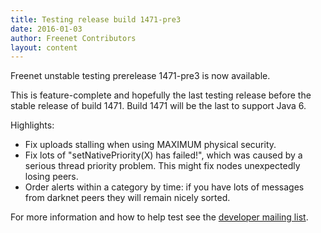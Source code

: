 ```yaml
---
title: Testing release build 1471-pre3
date: 2016-01-03
author: Freenet Contributors
layout: content
---
```

Freenet unstable testing prerelease 1471-pre3 is now available.

This is feature-complete and hopefully the last testing release before the stable release of build 1471.
Build 1471 will be the last to support Java 6.

Highlights:

- Fix uploads stalling when using MAXIMUM physical security.
- Fix lots of "setNativePriority(X) has failed!", which was caused by a serious thread priority problem. This might fix nodes unexpectedly losing peers.
- Order alerts within a category by time: if you have lots of messages from darknet peers they will remain nicely sorted.

For more information and how to help test see the [developer mailing list][devl_1471].

[devl_1471]: https://emu.freenetproject.org/pipermail/devl/2016-January/038771.html

